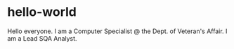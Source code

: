 # hello-world
Hello everyone. I am a Computer Specialist @ the Dept. of Veteran's Affair.
I am a Lead SQA Analyst.
